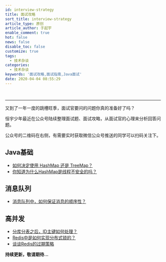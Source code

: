 ```yaml
---
id: interview-strategy
title: 面试攻略
sort_title: interview-strategy
article_type: 原创
article_author: 于起宇
enable_comment: true
hot: false
news: false
disable_toc: false
customize: true
tags:
  - 技术杂谈
categories:
  - 技术杂谈
keywords: '面试攻略,面试指南,Java面试'
date: 2020-04-04 08:55:29
---
```

<br/>
<hr/>
又到了一年一度的跳槽旺季，面试官要问的问题你真的准备好了吗？

恒宇少年最近在公众号陆续整理面试题、面试攻略，从面试官的心理来分析回答问题。

公众号的二维码在右侧，有需要实时获取微信公众号推送的同学可以扫码关注下。

## Java基础

- [如何决定使用 HashMap 还是 TreeMap？](https://mp.weixin.qq.com/s/jIgOYPNmqbIV2Rl88fIbuQ)
- [你知道为什么HashMap是线程不安全的吗？](https://mp.weixin.qq.com/s/clsLRcITtXjQ8l3RM1yJkg)


## 消息队列

- [消息队列中，如何保证消息的顺序性？](https://mp.weixin.qq.com/s/F12iOVgFkMubGMZe0Ew9eg)

## 高并发

- [分库分表之后，ID主键如何处理？](https://mp.weixin.qq.com/s/iORvAYxqgYK9r7KhpHD8RA)
- [Redis中是如何实现分布式锁的？](https://mp.weixin.qq.com/s/L9iP8vUsXDSSC2HqitKAyw)
- [谈谈Redis的过期策略](https://mp.weixin.qq.com/s/uyZ9wwIgTBU9S_HmZ220gg)

**持续更新，敬请期待...**